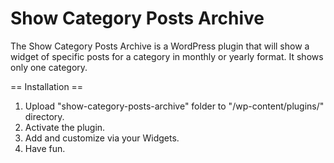 Show Category Posts Archive
===================

The Show Category Posts Archive is a WordPress plugin that will show a widget of specific posts for a category in monthly or yearly format. It shows only one category.

== Installation ==

1. Upload "show-category-posts-archive" folder to "/wp-content/plugins/" directory.
2. Activate the plugin.
3. Add and customize via your Widgets.
4. Have fun.